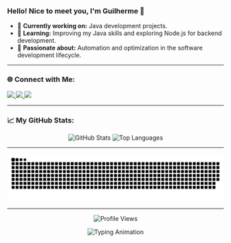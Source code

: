 ### Hello! Nice to meet you, I'm Guilherme 👋

- 🔭 **Currently working on:** Java development projects.
- 🌱 **Learning:** Improving my Java skills and exploring Node.js for backend development.
- 🚀 **Passionate about:** Automation and optimization in the software development lifecycle.

---

### 🌐 Connect with Me:
<div>
  <a href="https://instagram.com/_silvaguih" target="_blank">
    <img src="https://img.shields.io/badge/-Instagram-%23E4405F?style=for-the-badge&logo=instagram&logoColor=white">
  </a>
  <a href="mailto:guilherme2004.almeida@gmail.com" target="_blank">
    <img src="https://img.shields.io/badge/-Gmail-%23333?style=for-the-badge&logo=gmail&logoColor=white">
  </a>
  <a href="https://www.linkedin.com/in/guilherme-da-silva-almeida-31188b229/" target="_blank">
    <img src="https://img.shields.io/badge/-LinkedIn-%230077B5?style=for-the-badge&logo=linkedin&logoColor=white">
  </a>
</div>

---

### 📈 My GitHub Stats:
<div align="center">
  <img src="https://github-readme-stats.vercel.app/api?username=guilhermesilvaalmeida&show_icons=true&theme=radical&hide_border=true" alt="GitHub Stats" height="180px"/>
  <img src="https://github-readme-stats.vercel.app/api/top-langs/?username=guilhermesilvaalmeida&layout=compact&theme=radical&hide_border=true" alt="Top Languages" height="180px"/>
</div>

---

![snake gif](https://github.com/guilhermesilvaalmeida/guilhermesilvaalmeida/blob/output/github-snake-dark.svg)

---

<p align="center">
  <img src="https://komarev.com/ghpvc/?username=guilhermesilvaalmeida&color=blue&style=flat-square" alt="Profile Views">
</p>

<p align="center">
  <img src="https://readme-typing-svg.demolab.com?font=Fira+Code&size=24&duration=3000&pause=1000&color=F75C7E&center=true&vCenter=true&width=600&lines=Welcome+to+my+GitHub+profile!;Java+Developer+%7C+Backend+Enthusiast;Always+Learning+%7C+Always+Building" alt="Typing Animation">
</p>


